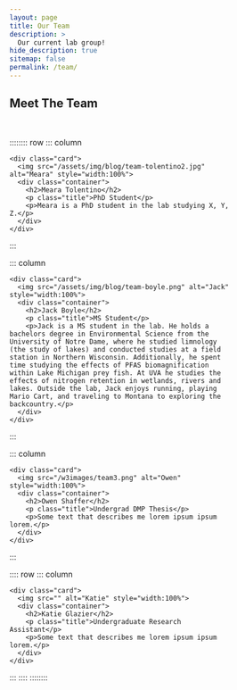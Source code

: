 ```yaml
---
layout: page
title: Our Team
description: >
  Our current lab group!
hide_description: true
sitemap: false
permalink: /team/
---
```


<html>

<head>

<meta name="viewport" content="width=device-width, initial-scale=1">

<style>
html {
  box-sizing: border-box;
}

*, *:before, *:after {
  box-sizing: inherit;
}

.column {
  float: left;
  width: 50%;
  margin-bottom: 16px;
  padding: 0 8px;
}

@media screen and (max-width: 650px) {
  .column {
    width: 100%;
    display: block;
  }
}

.card {
  box-shadow: 0 4px 8px 0 rgba(0, 0, 0, 0.2);
  min-height: 600px; /* Set a minimum height for the card */
  max-height: 600px; /* Set a maximum height */
  display: flex;
  flex-direction: column;
  overflow: auto; /* Hide overflow if it exceeds max height */
}

.container {
  padding: 0 16px;
}

.container::after, .row::after {
  content: "";
  clear: both;
  display: table;
}

.title {
  color: grey;
}

.button {
  border: none;
  outline: 0;
  display: inline-block;
  padding: 8px;
  color: white;
  background-color: #000;
  text-align: center;
  cursor: pointer;
  width: 100%;
}

.button:hover {
  background-color: #555;
}
</style>

</head>

<body>

<h2>Meet The Team</h2>

<br>

:::::::: row
::: column
```         
<div class="card">
  <img src="/assets/img/blog/team-tolentino2.jpg" alt="Meara" style="width:100%">
  <div class="container">
    <h2>Meara Tolentino</h2>
    <p class="title">PhD Student</p>
    <p>Meara is a PhD student in the lab studying X, Y, Z.</p>
  </div>
</div>
```
:::

::: column
```         
<div class="card">
  <img src="/assets/img/blog/team-boyle.png" alt="Jack" style="width:100%">
  <div class="container">
    <h2>Jack Boyle</h2>
    <p class="title">MS Student</p>
    <p>Jack is a MS student in the lab. He holds a bachelors degree in Environmental Science from the University of Notre Dame, where he studied limnology (the study of lakes) and conducted studies at a field station in Northern Wisconsin. Additionally, he spent time studying the effects of PFAS biomagnification within Lake Michigan prey fish. At UVA he studies the effects of nitrogen retention in wetlands, rivers and lakes. Outside the lab, Jack enjoys running, playing Mario Cart, and traveling to Montana to exploring the backcountry.</p>
  </div>
</div>
```
:::

::: column
```         
<div class="card">
  <img src="/w3images/team3.png" alt="Owen" style="width:100%">
  <div class="container">
    <h2>Owen Shaffer</h2>
    <p class="title">Undergrad DMP Thesis</p>
    <p>Some text that describes me lorem ipsum ipsum lorem.</p>
  </div>
</div>
```
:::

:::: row
::: column
```         
<div class="card">
  <img src="" alt="Katie" style="width:100%">
  <div class="container">
    <h2>Katie Glazier</h2>
    <p class="title">Undergraduate Research Assistant</p>
    <p>Some text that describes me lorem ipsum ipsum lorem.</p>
  </div>
</div>
```
:::
::::
::::::::
